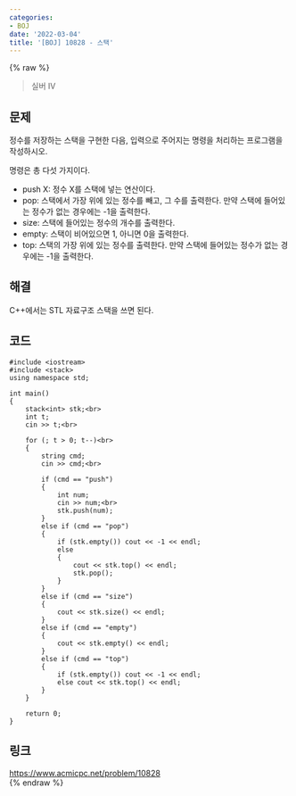 ```yaml
---
categories:
- BOJ
date: '2022-03-04'
title: '[BOJ] 10828 - 스택'
---
```


{% raw %}
>실버 IV

## 문제
정수를 저장하는 스택을 구현한 다음, 입력으로 주어지는 명령을 처리하는 프로그램을 작성하시오.

명령은 총 다섯 가지이다.

-   push X: 정수 X를 스택에 넣는 연산이다.
-   pop: 스택에서 가장 위에 있는 정수를 빼고, 그 수를 출력한다. 만약 스택에 들어있는 정수가 없는 경우에는 -1을 출력한다.
-   size: 스택에 들어있는 정수의 개수를 출력한다.
-   empty: 스택이 비어있으면 1, 아니면 0을 출력한다.
-   top: 스택의 가장 위에 있는 정수를 출력한다. 만약 스택에 들어있는 정수가 없는 경우에는 -1을 출력한다.

##  해결
C++에서는 STL 자료구조 스택을 쓰면 된다.

## 코드
```
#include <iostream>
#include <stack>
using namespace std;

int main()
{
	stack<int> stk;<br>
	int t;
	cin >> t;<br>

	for (; t > 0; t--)<br>
	{
		string cmd;
		cin >> cmd;<br>

		if (cmd == "push")
		{
			int num;
			cin >> num;<br>
			stk.push(num);
		}
		else if (cmd == "pop")
		{
			if (stk.empty()) cout << -1 << endl;
			else
			{
				cout << stk.top() << endl;
				stk.pop();
			}
		}
		else if (cmd == "size")
		{
			cout << stk.size() << endl;
		}
		else if (cmd == "empty")
		{
			cout << stk.empty() << endl;
		}
		else if (cmd == "top")
		{
			if (stk.empty()) cout << -1 << endl;
			else cout << stk.top() << endl;
		}
	}

	return 0;
}
```

## 링크
https://www.acmicpc.net/problem/10828<br>
{% endraw %}